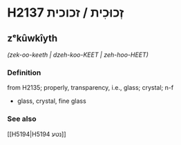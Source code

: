 # H2137 זְכוּכִית / זכוכית

## zᵉkûwkîyth

_(zek-oo-keeth | dzeh-koo-KEET | zeh-hoo-HEET)_

### Definition

from H2135; properly, transparency, i.e., glass; crystal; n-f

- glass, crystal, fine glass

### See also

[[H5194|H5194 נטע]]
